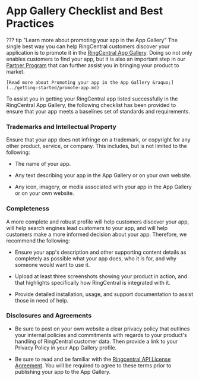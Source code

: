 # App Gallery Checklist and Best Practices

??? tip "Learn more about promoting your app in the App Gallery"
    The single best way you can help RingCentral customers discover your application is to promote it in the [RingCentral App Gallery](https://www.ringcentral.com/apps/). Doing so not only enables customers to find your app, but it is also an important step in our [Partner Program](https://www.ringcentral.com/partner/isv) that can further assist you in bringing your product to market.

    [Read more about Promoting your app in the App Gallery &raquo;](../getting-started/promote-app.md)

To assist you in getting your RingCentral app listed successfully in the RingCentral App Gallery, the following checklist has been provided to ensure that your app meets a baselines set of standards and requirements.

### Trademarks and Intellectual Property

Ensure that your app does not infringe on a trademark, or copyright for any other product, service, or company. This includes, but is not limited to the following:

* The name of your app.

* Any text describing your app in the App Gallery or on your own website.

* Any icon, imagery, or media associated with your app in the App Gallery or on your own website.

### Completeness

A more complete and robust profile will help customers discover your app, will help search engines lead customers to your app, and will help customers make a more informed decision about your app. Therefore, we recommend the following:

* Ensure your app's description and other supporting content details as completely as possible what your app does, who it is for, and why someone would want to use it.

* Upload at least three screenshots showing your product in action, and that highlights specifically how RingCentral is integrated with it.

* Provide detailed installation, usage, and support documentation to assist those in need of help.

### Disclosures and Agreements

* Be sure to post on your own website a clear privacy policy that outlines your internal policies and commitments with regards to your product's handling of RingCentral customer data. Then provide a link to your Privacy Policy in your App Gallery profile.

* Be sure to read and be familiar with the [Ringcentral API License Agreement](https://www.ringcentral.com/legal/apilitos.html). You will be required to agree to these terms prior to publishing your app to the App Gallery. 

